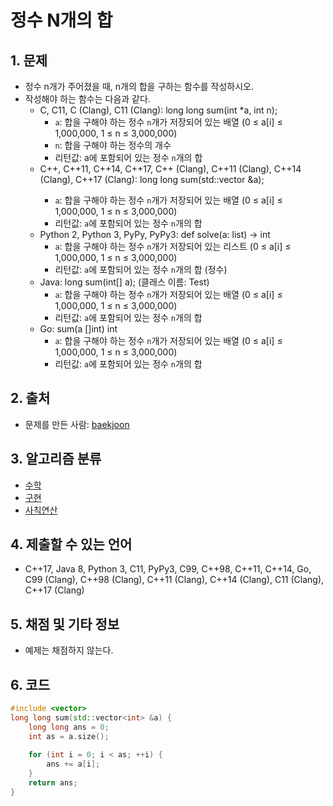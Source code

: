 # 정수 N개의 합

## 1. 문제

- 정수 n개가 주어졌을 때, n개의 합을 구하는 함수를 작성하시오.
- 작성해야 하는 함수는 다음과 같다.
  - C, C11, C (Clang), C11 (Clang): long long sum(int *a, int n);
    - `a`: 합을 구해야 하는 정수 `n`개가 저장되어 있는 배열 (0 ≤ a[i] ≤ 1,000,000, 1 ≤ n ≤ 3,000,000)
    - `n`: 합을 구해야 하는 정수의 개수
    - 리턴값: a에 포함되어 있는 정수 `n`개의 합
  - C++, C++11, C++14, C++17, C++ (Clang), C++11 (Clang), C++14 (Clang), C++17 (Clang): long long sum(std::vector<int> &a);
    - `a`: 합을 구해야 하는 정수 `n`개가 저장되어 있는 배열 (0 ≤ a[i] ≤ 1,000,000, 1 ≤ n ≤ 3,000,000)
    - 리턴값: `a`에 포함되어 있는 정수 `n`개의 합
  - Python 2, Python 3, PyPy, PyPy3: def solve(a: list) -> int
    - `a`: 합을 구해야 하는 정수 `n`개가 저장되어 있는 리스트 (0 ≤ a[i] ≤ 1,000,000, 1 ≤ n ≤ 3,000,000)
    - 리턴값: `a`에 포함되어 있는 정수 `n`개의 합 (정수)
  - Java: long sum(int[] a); (클래스 이름: Test)
    - `a`: 합을 구해야 하는 정수 `n`개가 저장되어 있는 배열 (0 ≤ a[i] ≤ 1,000,000, 1 ≤ n ≤ 3,000,000)
    - 리턴값: `a`에 포함되어 있는 정수 `n`개의 합
  - Go: sum(a []int) int
    - `a`: 합을 구해야 하는 정수 `n`개가 저장되어 있는 배열 (0 ≤ a[i] ≤ 1,000,000, 1 ≤ n ≤ 3,000,000)
    - 리턴값: `a`에 포함되어 있는 정수 `n`개의 합

## 2. 출처
- 문제를 만든 사람: [baekjoon](https://www.acmicpc.net/user/baekjoon)

## 3. 알고리즘 분류
- [수학](https://www.acmicpc.net/problem/tag/124)
- [구현](https://www.acmicpc.net/problem/tag/102)
- [사칙연산](https://www.acmicpc.net/problem/tag/121)

## 4. 제출할 수 있는 언어
- C++17, Java 8, Python 3, C11, PyPy3, C99, C++98, C++11, C++14, Go, C99 (Clang), C++98 (Clang), C++11 (Clang), C++14 (Clang), C11 (Clang), C++17 (Clang)

## 5. 채점 및 기타 정보
- 예제는 채점하지 않는다.

## 6. 코드

```c++
#include <vector>
long long sum(std::vector<int> &a) {
	long long ans = 0;
    int as = a.size();
    
    for (int i = 0; i < as; ++i) {
        ans += a[i];
    }
	return ans;
}

```
